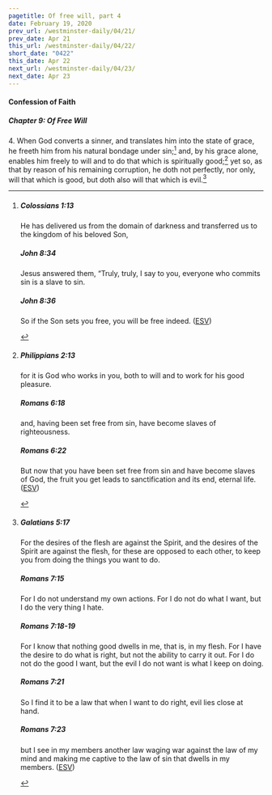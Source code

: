 ```yaml
---
pagetitle: Of free will, part 4
date: February 19, 2020
prev_url: /westminster-daily/04/21/
prev_date: Apr 21
this_url: /westminster-daily/04/22/
short_date: "0422"
this_date: Apr 22
next_url: /westminster-daily/04/23/
next_date: Apr 23
---
```


#### Confession of Faith

##### Chapter 9: Of Free Will

4\. When God converts a sinner, and translates him into the state of grace, he freeth him from his natural bondage under sin;[^fnref:wcf1] and, by his grace alone, enables him freely to will and to do that which is spiritually good;[^fnref:wcf2] yet so, as that by reason of his remaining corruption, he doth not perfectly, nor only, will that which is good, but doth also will that which is evil.[^fnref:wcf3]

[^fnref:wcf1]: <div class="esv"><h5>Colossians 1:13</h5> <div class="esv-text"><p id="p51001013.01-1">He has delivered us from the domain of darkness and transferred us to the kingdom of his beloved Son,</p> </div><h5>John 8:34</h5> <div class="esv-text"><p id="p43008034.01-2">Jesus answered them, <span class="woc">&#8220;Truly, truly, I say to you, everyone who commits sin is a slave to sin.</span></p> </div><h5>John 8:36</h5> <div class="esv-text"><p id="p43008036.01-3"><span class="woc">So if the Son sets you free, you will be free indeed.</span>  (<a href="http://www.esv.org" class="copyright">ESV</a>)</p> </div> </div>

[^fnref:wcf2]: <div class="esv"><h5>Philippians 2:13</h5> <div class="esv-text"><p id="p50002013.01-1">for it is God who works in you, both to will and to work for his good pleasure.</p> </div><h5>Romans 6:18</h5> <div class="esv-text"><p id="p45006018.01-2">and, having been set free from sin, have become slaves of righteousness.</p> </div><h5>Romans 6:22</h5> <div class="esv-text"><p id="p45006022.01-3">But now that you have been set free from sin and have become slaves of God, the fruit you get leads to sanctification and its end, eternal life.  (<a href="http://www.esv.org" class="copyright">ESV</a>)</p> </div> </div>

[^fnref:wcf3]: <div class="esv"><h5>Galatians 5:17</h5> <div class="esv-text"><p id="p48005017.01-1">For the desires of the flesh are against the Spirit, and the desires of the Spirit are against the flesh, for these are opposed to each other, to keep you from doing the things you want to do.</p> </div><h5>Romans 7:15</h5> <div class="esv-text"><p id="p45007015.01-2">For I do not understand my own actions. For I do not do what I want, but I do the very thing I hate.</p> </div><h5>Romans 7:18-19</h5> <div class="esv-text"><p id="p45007018.01-3">For I know that nothing good dwells in me, that is, in my flesh. For I have the desire to do what is right, but not the ability to carry it out. For I do not do the good I want, but the evil I do not want is what I keep on doing.</p> </div><h5>Romans 7:21</h5> <div class="esv-text"><p id="p45007021.01-4">So I find it to be a law that when I want to do right, evil lies close at hand.</p> </div><h5>Romans 7:23</h5> <div class="esv-text"><p id="p45007023.01-5">but I see in my members another law waging war against the law of my mind and making me captive to the law of sin that dwells in my members.  (<a href="http://www.esv.org" class="copyright">ESV</a>)</p> </div> </div>


